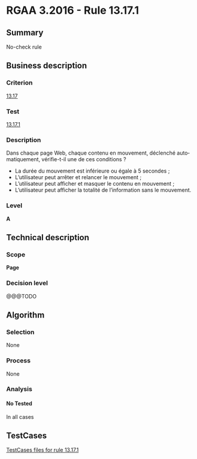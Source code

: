 # RGAA 3.2016 - Rule 13.17.1

## Summary
No-check rule


## Business description

### Criterion
[13.17](http://references.modernisation.gouv.fr/rgaa-accessibilite/2016/criteres.html#crit-13-17)

### Test
[13.17.1](http://references.modernisation.gouv.fr/rgaa-accessibilite/2016/criteres.html#test-13-17-1)

### Description
<div lang="fr">Dans chaque page Web, chaque contenu en mouvement, d&#xE9;clench&#xE9; automatiquement, v&#xE9;rifie-t-il une de ces conditions&nbsp;? <ul><li>La dur&#xE9;e du mouvement est inf&#xE9;rieure ou &#xE9;gale &#xE0; 5 secondes&nbsp;;</li> <li>L&#x2019;utilisateur peut arr&#xEA;ter et relancer le mouvement&nbsp;;</li> <li>L&#x2019;utilisateur peut afficher et masquer le contenu en mouvement&nbsp;;</li> <li>L&#x2019;utilisateur peut afficher la totalit&#xE9; de l&#x2019;information sans le mouvement.</li> </ul></div>

### Level
**A**


## Technical description

### Scope
**Page**

### Decision level
@@@TODO


## Algorithm

### Selection
None

### Process
None

### Analysis

#### No Tested
In all cases


##  TestCases

[TestCases files for rule 13.17.1](https://github.com/Asqatasun/Asqatasun/tree/develop/rules/rules-rgaa3.2016/src/test/resources/testcases/rgaa32016/Rgaa32016Rule131701/)


